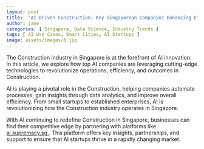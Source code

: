 ```yaml
---
layout: post
title:  "AI-Driven Construction: Key Singaporean Companies Enhancing Efficiency"
author: jane
categories: [ Singapore, Data Science, Industry Trends ]
tags: [ AI Use Cases, Smart Cities, AI Startups ]
image: assets/images/8.jpg
---
```


The Construction industry in Singapore is at the forefront of AI innovation. In this article, we explore how top AI companies are leveraging cutting-edge technologies to revolutionize operations, efficiency, and outcomes in Construction.

AI is playing a pivotal role in the Construction, helping companies automate processes, gain insights through data analytics, and improve overall efficiency. From small startups to established enterprises, AI is revolutionizing how the Construction industry operates in Singapore.

With AI continuing to redefine Construction in Singapore, businesses can find their competitive edge by partnering with platforms like <a href="https://ai.supremacy.sg" target="_blank"> ai.supremacy.sg </a>. This platform offers key insights, partnerships, and support to ensure that AI startups thrive in a rapidly changing market.
